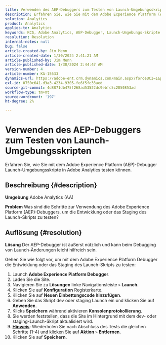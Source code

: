 ```yaml
---
title: Verwenden des AEP-Debuggers zum Testen von Launch-Umgebungsskripten
description: Erfahren Sie, wie Sie mit dem Adobe Experience Platform (AEP)-Debugger Launch-Umgebungsskripte in Adobe Analytics testen können.
solution: Analytics
product: Analytics
applies-to: Analytics
keywords: KCS, Adobe Analytics, AEP-Debugger, Launch-Umgebungs-Skripte testen, Adobe Experience Platform, Anleitung
resolution: Resolution
internal-notes: null
bug: false
article-created-by: Jim Menn
article-created-date: 1/30/2024 2:41:21 AM
article-published-by: Jim Menn
article-published-date: 1/30/2024 2:44:47 AM
version-number: 4
article-number: KA-15633
dynamics-url: https://adobe-ent.crm.dynamics.com/main.aspx?forceUCI=1&pagetype=entityrecord&etn=knowledgearticle&id=ae299c0a-19bf-ee11-9079-6045bd006268
exl-id: 0750c641-d3a3-4234-9305-fe6f5fc33aed
source-git-commit: 4d8871db475f268ad53522dc9ebfc5c2850853ad
workflow-type: tm+mt
source-wordcount: '197'
ht-degree: 2%

---
```


# Verwenden des AEP-Debuggers zum Testen von Launch-Umgebungsskripten


Erfahren Sie, wie Sie mit dem Adobe Experience Platform (AEP)-Debugger Launch-Umgebungsskripte in Adobe Analytics testen können.

## Beschreibung {#description}


<b>Umgebung</b>
Adobe Analytics (AA)

<b>Problem</b>
Was sind die Schritte zur Verwendung des Adobe Experience Platform (AEP)-Debuggers, um die Entwicklung oder das Staging des Launch-Skripts zu testen?


## Auflösung {#resolution}


<b>Lösung</b>
Der AEP-Debugger ist äußerst nützlich und kann beim Debugging von Launch-Änderungen leicht hilfreich sein.

Gehen Sie wie folgt vor, um mit dem Adobe Experience Platform Debugger die Entwicklung oder das Staging des Launch-Skripts zu testen:

1. Launch <b>Adobe Experience Platform Debugger</b>.
2. Laden Sie die Site.
3. Navigieren Sie zu <b>Lösungen</b> linke Navigationsleiste `>`  <b>Launch</b>.
4. Klicken Sie auf <b>Konfiguration</b> Registerkarte.
5. Klicken Sie auf <b>Neuen Einbettungscode hinzufügen</b>.
6. Geben Sie das Skript dev oder staging Launch ein und klicken Sie auf <b>Anwenden</b>.
7. Klicks <b>Speichern</b> während aktivieren <b>Konsolenprotokollierung</b>.
8. Sie werden feststellen, dass die Site im Hintergrund mit dem dev- oder staging-Launch-Skript aktualisiert wird.
9. <b><u>Hinweis</u></b>: Wiederholen Sie nach Abschluss des Tests die gleichen Schritte (1-4) und klicken Sie auf <b>Aktion</b> `>`  <b>Entfernen</b>.
10. Klicken Sie auf <b>Speichern</b>.
